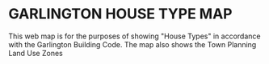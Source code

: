 # GARLINGTON HOUSE TYPE MAP
This web map is for the purposes of showing "House Types" in accordance with the Garlington Building Code.
The map also shows the Town Planning Land Use Zones
